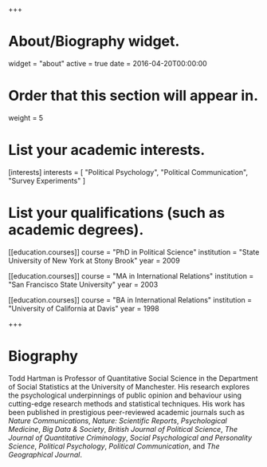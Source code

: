 +++
# About/Biography widget.
widget = "about"
active = true
date = 2016-04-20T00:00:00

# Order that this section will appear in.
weight = 5

# List your academic interests.
[interests]
  interests = [
    "Political Psychology",
    "Political Communication",
    "Survey Experiments"
  ]

# List your qualifications (such as academic degrees).
[[education.courses]]
  course = "PhD in Political Science"
  institution = "State University of New York at Stony Brook"
  year = 2009

[[education.courses]]
  course = "MA in International Relations"
  institution = "San Francisco State University"
  year = 2003

[[education.courses]]
  course = "BA in International Relations"
  institution = "University of California at Davis"
  year = 1998
 
+++

# Biography

Todd Hartman is Professor of Quantitative Social Science in the Department of Social Statistics at the University of Manchester. His research explores the psychological underpinnings of public opinion and behaviour using cutting-edge research methods and statistical techniques. His work has been published in prestigious peer-reviewed academic journals such as *Nature Communications*, *Nature: Scientific Reports*, *Psychological Medicine*, *Big Data & Society*, *British Journal of Political Science*, *The Journal of Quantitative Criminology*, *Social Psychological and Personality Science*, *Political Psychology*, *Political Communication*, and *The Geographical Journal*.
